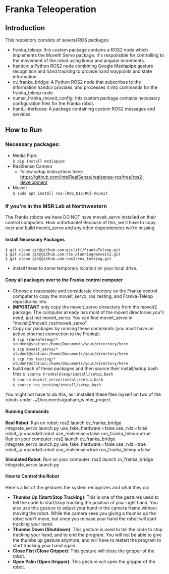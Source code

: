 # Franka Teleoperation

## Introduction
This repository consists of several ROS packages
- franka_teleop: this custom package contains a ROS2 node which implements the
MoveIt! Servo package. It's responsible for controlling to the movement of the robot
using linear and angular increments.
- handcv: a Python ROS2 node combining Google Mediapipe gesture recognition and
hand tracking to provide hand waypoints and state information.
- cv_franka_bridge: A Python ROS2 node that subscribes to the information handcv
provides, and processes it into commands for the franka_teleop node.
- numsr_franka_moveit_config: this custom package contains necessary configuration
files for the Franka robot.
- hand_interfaces: A package containing custom ROS2 messages and services.

## How to Run
### Necessary packages:
* Media Pipe:  
```$ pip install mediapipe```
* RealSense Camera
    * follow setup instructions here: https://github.com/IntelRealSense/realsense-ros/tree/ros2-development
* MoveIt  
```$ sudo apt install ros-{ROS_DISTRO}-moveit```

### If you're in the MSR Lab at Northwestern
The Franka robots we have DO NOT have moveit_servo installed on their control
computers. How unfortunate! Because of this, we'll have to copy over and build
moveit_servo and any other dependencies we're missing.
#### Install Necessary Packages  
```$ git clone git@github.com:gjcliff/FrankaTeleop.git```  
```$ git clone git@github.com:ros-planning/moveit2.git```  
```$ git clone git@github.com:ros2/ros_testing.git```  
* install these to some temporary location on your local drive.

#### Copy all packages over to the Franka control computer
* Choose a reasonable and considerate directory on the Franka control computer
to copy the moveit_servo, ros_testing, and Franka-Teleop repositories into.
* **IMPORTANT** only copy the moveit_servo direectory from the moveit2 package.
The computer already has most of the moveit directories you'll need, just not
moveit_servo. You can find moveit_servo in "moveit2/moveit_ros/moveit_servo"
* Copy our packages by running these commands (you must have an active ethernet
connection to the Franka):  
```$ scp FrankaTeleop/* student@station:/home/Documents/your/directory/here```  
```$ scp moveit_servo/* student@station:/home/Documents/your/directory/here```  
```$ scp ros_testing/* student@station:/home/Documents/your/directory/here```  
* build each of these packages and then source their install/setup.bash files
```$ source FrankaTeleop/install/setup.bash```  
```$ source moveit_servo/install/setup.bash```  
```$ source ros_testing/install/setup.bash```  

You might not have to do this, as I installed these files myself on two of the
robots under ~/Documents/graham_winter_project.  

#### Running Commands
**Real Robot**:
Run on robot: ros2 launch cv_franka_bridge integrate_servo.launch.py use_fake_hardware:=false use_rviz:=false robot_ip:=panda0.robot use_realsense:=false run_franka_teleop:=true  
Run on your computer: ros2 launch cv_franka_bridge integrate_servo.launch.py use_fake_hardware:=false use_rviz:=true robot_ip:=panda0.robot use_realsense:=true run_franka_teleop:=false  

**Simulated Robot**:
Run on your computer: ros2 launch cv_franka_bridge integrate_servo.launch.py

#### How to Control the Robot
Here's a list of the gestures the system recognizes and what they do:
* **Thumbs Up (Start/Stop Tracking)**: This is one of the gestures used to tell the code to start/stop
tracking the position of your right hand. You also use this gesture to adjust
your hand in the camera frame without moving the robot. While the camera sees
you giving a thumbs up the robot won't move, but once you release your hand
the robot will start tracking your hand.
* **Thumbs Down (Shutdown)**: This gesture is used to tell the code to stop tracking your hand,
and to end the program. You will not be able to give the thumbs up gesture
anymore, and will have to restart the program to start tracking your hand again.
* **Close Fist (Close Gripper)**: This gesture will close the gripper of the robot.
* **Open Palm (Open Gripper)**: This gesture will open the gripper of the robot.

